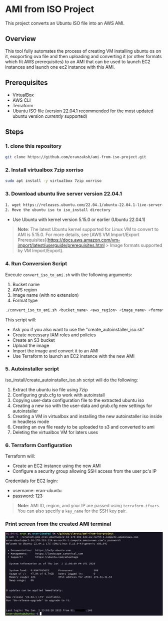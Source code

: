 # AMI from ISO Project

This project converts an Ubuntu ISO file into an AWS AMI.

## Overview

This tool fully automates the process of creating VM installing ubuntu os on it, exoporting ova file and then uploading and converting it (or other formats which fit AWS prerequisites) to an AMI that can be used to launch EC2 instances and launch one ec2 instance with this AMI.

## Prerequisites

- VirtualBox
- AWS CLI
- Terraform
- Ubuntu ISO file (version 22.04.1 recommended for the most updated ubuntu version *currently* supported)

## Steps

### 1. clone this repository
```bash
git clone https://github.com/eranzaksh/ami-from-iso-project.git
```

### 2. Install virtualbox 7zip xorriso
```bash
sudo apt install -y virtualbox 7zip xorriso
```

### 3. Download ubuntu live server version 22.04.1
```bash
1. wget https://releases.ubuntu.com/22.04.1/ubuntu-22.04.1-live-server-amd64.iso
2. Move the ubuntu iso to iso_install directory
```
- Use Ubuntu with kernel version 5.15.0 or earlier (Ubuntu 22.04.1)

> **Note**: The latest Ubuntu kernel supported for Linux VM to convert to AMI is 5.15.0. For more details, see [AWS VM Import/Export Prerequisites](https://docs.aws.amazon.com/vm-import/latest/userguide/prerequisites.html > Image formats supported by VM Import/Export).

### 4. Run Conversion Script
Execute `convert_iso_to_ami.sh` with the following arguments:

1. Bucket name
2. AWS region
3. image name (with no extension)
4. Format type
```bash
./convert_iso_to_ami.sh <bucket_name> <aws_region> <image_name> <format_type>
```
This script will:
- Ask you if you also want to use the "create_autoinstaller_iso.sh"
- Create necessary IAM roles and policies
- Create an S3 bucket
- Upload the image
- Import the image and convert it to an AMI
- Use Terraform to launch an EC2 instance with the new AMI

### 5. Autoinstaller script
iso_install/create_autoinstaller_iso.sh script will do the following:

1. Extract the ubuntu iso file using 7zip
2. Configuring grub.cfg to work with autoinstall
3. Copying user-data configuration file to the extracted ubuntu iso
4. Creating a new iso with the user-data and grub.cfg new settings for autoinstaller
5. Creating a VM in virtualbox and installing the new autoinstaller iso inside in headless mode
6. Creating an ova file ready to be uploaded to s3 and converted to ami
7. Deleting the virtualbox VM for laters uses 

### 6. Terraform Configuration

Terraform will:
- Create an EC2 instance using the new AMI
- Configure a security group allowing SSH access from the user pc's IP

Credentials for EC2 login:
- username: eran-ubuntu
- password: 123

> **Note**: AMI ID, region, and your IP are passed using `terraform.tfvars`. You can also specify a `key_name` for the SSH key pair.
 ### Print screen from the created AMI terminal
 ![Terminal screenshot](Screenshot_from_terminal.png)
